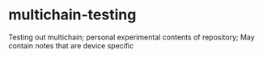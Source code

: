 # multichain-testing
Testing out multichain; personal experimental contents of repository; May contain notes that are device specific 
